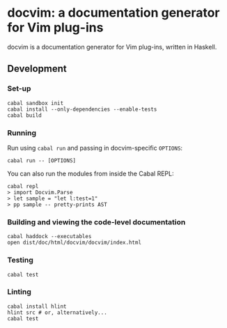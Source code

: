 # docvim: a documentation generator for Vim plug-ins

docvim is a documentation generator for Vim plug-ins, written in Haskell.

## Development

### Set-up

```
cabal sandbox init
cabal install --only-dependencies --enable-tests
cabal build
```

### Running

Run using `cabal run` and passing in docvim-specific `OPTIONS`:

```
cabal run -- [OPTIONS]
```

You can also run the modules from inside the Cabal REPL:

```
cabal repl
> import Docvim.Parse
> let sample = "let l:test=1"
> pp sample -- pretty-prints AST
```

### Building and viewing the code-level documentation

```
cabal haddock --executables
open dist/doc/html/docvim/docvim/index.html
```

### Testing

```
cabal test
```

### Linting

```
cabal install hlint
hlint src # or, alternatively...
cabal test
```
